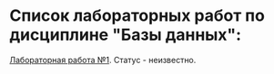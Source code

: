 # Список лабораторных работ по дисциплине "Базы данных":

[Лабораторная работа №1](https://github.com/oooNAKooo/BSUIR/tree/main/7%20sem/BD/lab_1). Статус - неизвестно.
